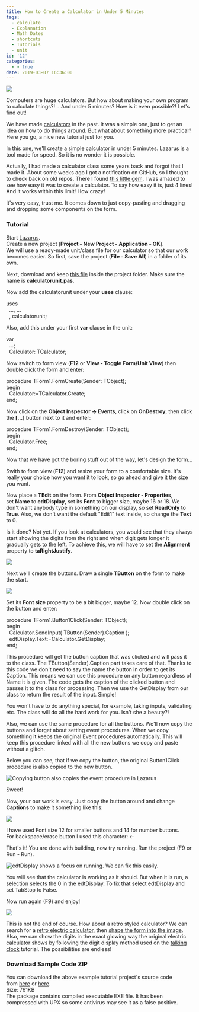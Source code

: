 ```yaml
---
title: How to Create a Calculator in Under 5 Minutes
tags:
  - calculate
  - Explanation
  - Math Dates
  - shortcuts
  - Tutorials
  - unit
id: '12'
categories:
  - - true
date: 2019-03-07 16:36:00
---
```


![](how-to-create-calculator-in-under-5/lazarus-easy-calculator-thu.jpg)

Computers are huge calculators. But how about making your own program to calculate things?! ...And under 5 minutes? How is it even possible?! Let's find out!
<!-- more -->
  
  
We have made [calculators](http://localhost/wp-lazplanet/2013/05/01/a-simple-calculator-project/) in the past. It was a simple one, just to get an idea on how to do things around. But what about something more practical? Here you go, a nice new tutorial just for you.  
  
In this one, we'll create a simple calculator in under 5 minutes. Lazarus is a tool made for speed. So it is no wonder it is possible.  
  
Actually, I had made a calculator class some years back and forgot that I made it. About some weeks ago I got a notification on GitHub, so I thought to check back on old repos. There I found [this little gem](https://github.com/adnan360/simple-calculator-lazarus). I was amazed to see how easy it was to create a calculator. To say how easy it is, just 4 lines! And it works within this limit! How crazy!  
  
It's very easy, trust me. It comes down to just copy-pasting and dragging and dropping some components on the form.  
  

### Tutorial

Start [Lazarus](https://www.lazarus-ide.org/).  
Create a new project (**Project - New Project - Application - OK**).  
We will use a ready-made unit/class file for our calculator so that our work becomes easier. So first, save the project (**File - Save All**) in a folder of its own.  
  
Next, download and keep [this file](https://github.com/adnan360/simple-calculator-lazarus/raw/master/calculatorunit.pas) inside the project folder. Make sure the name is **calculatorunit.pas**.  
  
Now add the calculatorunit under your **uses** clause:  

uses  
  ..., ...  
  , calculatorunit;  

  
Also, add this under your first **var** clause in the unit:  

var  
  ...;  
  Calculator: TCalculator;  

  
Now switch to form view (**F12** or **View - Toggle Form/Unit View**) then double click the form and enter:  
  

procedure TForm1.FormCreate(Sender: TObject);  
begin  
  Calculator:=TCalculator.Create;  
end;  

  
Now click on the **Object Inspector -> Events**, click on **OnDestroy**, then click the **\[...\]** button next to it and enter:  
  

procedure TForm1.FormDestroy(Sender: TObject);  
begin  
  Calculator.Free;  
end;  

  
Now that we have got the boring stuff out of the way, let's design the form...  
  
Swith to form view (**F12**) and resize your form to a comfortable size. It's really your choice how you want it to look, so go ahead and give it the size you want.  
  
Now place a **TEdit** on the form. From **Object Inspector - Properties**, set **Name** to **edtDisplay**, set its **Font** to bigger size, maybe 16 or 18. We don't want anybody type in something on our display, so set **ReadOnly** to **True**. Also, we don't want the default "Edit1" text inside, so change the **Text** to 0.  
  
Is it done? Not yet. If you look at calculators, you would see that they always start showing the digits from the right and when digit gets longer it gradually gets to the left. To achieve this, we will have to set the **Alignment** property to **taRightJustify**.  
  

![](how-to-create-calculator-in-under-5/01-added-tedit-c.png)

  
Next we'll create the buttons. Draw a single **TButton** on the form to make the start.  
  

![](how-to-create-calculator-in-under-5/02-added-tbutton-c.png)

  
  
Set its **Font size** property to be a bit bigger, maybe 12. Now double click on the button and enter:  
  

procedure TForm1.Button1Click(Sender: TObject);  
begin  
  Calculator.SendInput( TButton(Sender).Caption );  
  edtDisplay.Text:=Calculator.GetDisplay;  
end;  

  
This procedure will get the button caption that was clicked and will pass it to the class. The TButton(Sender).Caption part takes care of that. Thanks to this code we don't need to say the name the button in order to get its Caption. This means we can use this procedure on any button regardless of Name it is given. The code gets the caption of the clicked button and passes it to the class for processing. Then we use the GetDisplay from our class to return the result of the input. Simple!  
  
You won't have to do anything special, for example, taking inputs, validating etc. The class will do all the hard work for you. Isn't she a beauty?!  
  
Also, we can use the same procedure for all the buttons. We'll now copy the buttons and forget about setting event procedures. When we copy something it keeps the original Event procedures automatically. This will keep this procedure linked with all the new buttons we copy and paste without a glitch.  
  
Below you can see, that if we copy the button, the original Button1Click procedure is also copied to the new button.  
  

![Copying button also copies the event procedure in Lazarus](how-to-create-calculator-in-under-5/03-procedure-stays-after-copy-c.png "Copying button also copies the event procedure in Lazarus")

  
  
Sweet!  
  
Now, your our work is easy. Just copy the button around and change **Captions** to make it something like this:  
  

![](how-to-create-calculator-in-under-5/04-added-all-buttons--c.png)

  
I have used Font size 12 for smaller buttons and 14 for number buttons.  
For backspace/erase button I used this character: ←  
  
That's it! You are done with building, now try running. Run the project (F9 or Run - Run).  
  

![edtDisplay shows a focus on running. We can fix this easily.](how-to-create-calculator-in-under-5/05-first-run-c.png "edtDisplay shows a focus on running. We can fix this easily.")

  
You will see that the calculator is working as it should. But when it is run, a selection selects the 0 in the edtDisplay. To fix that select edtDisplay and set TabStop to False.  
  
Now run again (F9) and enjoy!  
  

![](how-to-create-calculator-in-under-5/06-calculator-second-run.png)

  
This is not the end of course. How about a retro styled calculator? We can search for a [retro electric calculator](https://commons.wikimedia.org/wiki/File:Vintage_Texas_Instruments_TI-1250_Red_LED_Pocket_Electronic_Calculator,_Made_in_USA,_Circa_1975_-_Price_Was_19.95_USD_(10649611933).jpg), then [shape the form into the image](http://localhost/wp-lazplanet/2014/04/14/shape-your-form-into-anything/). Also, we can show the digits in the exact glowing way the original electric calculator shows by following the digit display method used on the [talking clock](http://localhost/wp-lazplanet/2013/12/30/create-a-digital-clock-that-talks/) tutorial. The possibilities are endless!  

### Download Sample Code ZIP

You can download the above example tutorial project's source code from [here](https://drive.google.com/uc?export=download&id=1j8O_gmt36u3ApRZFWkn0FJRh_ZMFyM2e) or [here](https://www.dropbox.com/s/9vh7bhffumt4hwx/easycalc.zip?dl=1).  
Size: 761KB  
The package contains compiled executable EXE file. It has been compressed with UPX so some antivirus may see it as a false positive.